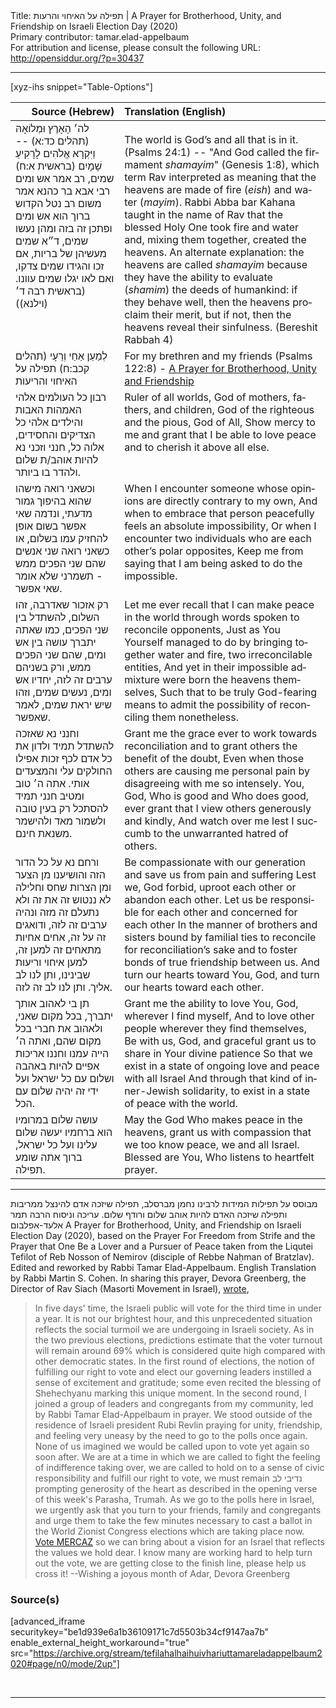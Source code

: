 <html>
<head></head>
<body>
Title: תפילה על האיחוי והרעות | A Prayer for Brotherhood, Unity, and Friendship on Israeli Election Day (2020)<br />
Primary contributor: tamar.elad-appelbaum<br />
For attribution and license, please consult the following URL: <a href="http://opensiddur.org/?p=30437">http://opensiddur.org/?p=30437</a>
<p />
<hr />

[xyz-ihs snippet="Table-Options"]<table style="margin-left: auto; margin-right: auto;" class="draggable">
<thead><tr><th id="x" style="text-align: right;">Source (Hebrew)</th><th style="text-align: left;">Translation (English)</th></tr></thead>
<tbody>
<tr><td style="vertical-align:top;">
<div class="liturgy" lang="he" style="font-size: 1em;">
לה׳ הָאָרֶץ וּמְלוֹאָהּ <span class="citation">(תהלים כד:א)</span> --
וַיִּקְרָא אֱלֹהִים לָרָקִיעַ שָׁמָיִם <span class="citation">(בראשית א:ח)</span> 
שמים, רב אמר אש ומים 
רבי אבא בר כהנא אמר משום רב
נטל הקדוש ברוך הוא אש ומים 
ופתכן זה בזה ומהן נעשו שמים, 
ד״א 
שמים מעשיהן של בריות, 
אם זכו והגידו שמים צדקו, 
ואם לאו יגלו שמים עוונו. 
<span class="citation">(בראשית רבה ד׳ (וילנא))</span>
</span></div></td>
 
<td style="vertical-align:top;">
<div class="english" lang="en" style="font-size: 1em; margin-top: 18px;">
The world is God’s and all that is in it. <span class="citation">(Psalms 24:1)</span> --
"And God called the firmament <em>shamayim</em>" <span class="citation">(Genesis 1:8)</span>, 
which term Rav interpreted as meaning that the heavens are made of fire (<em>eish</em>) and water (<em>mayim</em>). 
Rabbi Abba bar Kahana taught in the name of Rav 
that the blessed Holy One took fire and water 
and, mixing them together, created the heavens. 
An alternate explanation: 
the heavens are called <em>shamayim</em> because they have the ability to evaluate (<em>shamim</em>) the deeds of humankind: 
if they behave well, then the heavens proclaim their merit, 
but if not, then the heavens reveal their sinfulness. 
<span class="citation">(Bereshit Rabbah 4)</span>
</div></td></tr>


<tr><td style="vertical-align:top;">
<div class="liturgy" lang="he">
לְמַעַן אַחַי וְרֵעָי <span class="citation">(תהלים קכב:ח)</span>
תפילה על האיחוי והריעות
</span></div></td>
 
<td style="vertical-align:top;">
<div class="english" lang="en">
For my brethren and my friends <span class="citation">(Psalms 122:8)</span> -
<u>A Prayer for Brotherhood, Unity and Friendship</u>
</div></td></tr>


<tr><td style="vertical-align:top;">
<div class="liturgy" lang="he">
רבון כל העולמים 
אלהי האמהות האבות והילדים 
אלהי כל הצדיקים והחסידים, אלוה כל, 
חנני וזכני נא להיות אוהב/ת שלום ולהדר בו ביותר.
</span></div></td>
 
<td style="vertical-align:top;">
<div class="english" lang="en">
Ruler of all worlds,
God of mothers, fathers, and children,
God of the righteous and the pious, God of All,
Show mercy to me and grant that I be able to love peace and to cherish it above all else.
</div></td></tr>


<tr><td style="vertical-align:top;">
<div class="liturgy" lang="he">
וכשאני רואה מישהו שהוא בהיפוך גמור מדעתי, 
ונדמה שאי אפשר בשום אופן להחזיק עמו בשלום, 
או כשאני רואה שני אנשים שהם שני הפכים ממש - 
תשמרני שלא אומר שאי אפשר.
</span></div></td>
 
<td style="vertical-align:top;">
<div class="english" lang="en">
When I encounter someone whose opinions are directly contrary to my own,
And when to embrace that person peacefully feels an absolute impossibility,
Or when I encounter two individuals who are each other’s polar opposites,
Keep me from saying that I am being asked to do the impossible.
</div></td></tr>


<tr><td style="vertical-align:top;">
<div class="liturgy" lang="he">
רק אזכור שאדרבה, זהו השלום, להשתדל בין שני הפכים, 
כמו שאתה יתברך עושה בין אש ומים, שהם שני הפכים ממש, 
ורק בשניהם ערבים זה לזה, יחדיו אש ומים, נעשים שמים, 
וזהו שיש יראת שמים, לאמר שאפשר.
</span></div></td>
 
<td style="vertical-align:top;">
<div class="english" lang="en">
Let me ever recall that I can make peace in the world through words spoken to reconcile opponents,
Just as You Yourself managed to do by bringing together water and fire, two irreconcilable entities,
And yet in their impossible admixture were born the heavens themselves,
Such that to be truly God-fearing means to admit the possibility of reconciling them nonetheless.
</div></td></tr>


<tr><td style="vertical-align:top;">
<div class="liturgy" lang="he">
וחנני נא שאזכה להשתדל תמיד ולדון את כל אדם לכף זכות 
אפילו החולקים עלי והמצעדים אותי. 
אתה ה׳ טוב ומטיב חנני תמיד להסתכל רק בעין טובה 
ולשמור מאד ולהישמר משנאת חינם.
</span></div></td>
 
<td style="vertical-align:top;">
<div class="english" lang="en">
Grant me the grace ever to work towards reconciliation and to grant others the benefit of the doubt,
Even when those others are causing me personal pain by disagreeing with me so intensely.
You, God, Who is good and Who does good, ever grant that I view others generously and kindly,
And watch over me lest I succumb to the unwarranted hatred of others.
</div></td></tr>


<tr><td style="vertical-align:top;">
<div class="liturgy" lang="he">
ורחם נא על כל הדור הזה והושיענו מן הצער ומן הצרות 
שחס וחלילה לא ננטוש זה את זה ולא נתעלם זה מזה 
ונהיה ערבים זה לזה, ודואגים זה על זה, 
אחים אחיות מתאחים זה למען זה, 
למען איחוי וריעות שבינינו, 
ותן לנו לב אליך. ותן לנו לב זה לזה.
</span></div></td>
 
<td style="vertical-align:top;">
<div class="english" lang="en">
Be compassionate with our generation and save us from pain and suffering
Lest we, God forbid, uproot each other or abandon each other.
Let us be responsible for each other and concerned for each other
In the manner of brothers and sisters bound by familial ties to reconcile 
for reconciliation’s sake and to foster bonds of true friendship between us.
And turn our hearts toward You, God, and turn our hearts toward each other.
</div></td></tr>


<tr><td style="vertical-align:top;">
<div class="liturgy" lang="he">
תן בי לאהוב אותך יתברך, בכל מקום שאני, 
ולאהוב את חברי בכל מקום שהם, 
ואתה ה׳ הייה עמנו וחננו אריכות אפיים 
להיות באהבה ושלום עם כל ישראל 
ועל ידי זה יהיה שלום עם הכל.
</span></div></td>
 
<td style="vertical-align:top;">
<div class="english" lang="en">
Grant me the ability to love You, God, wherever I find myself,
And to love other people wherever they find themselves,
Be with us, God, and graceful grant us to share in Your divine patience
So that we exist in a state of ongoing love and peace with all Israel
And through that kind of inner-Jewish solidarity, to exist in a state of peace with the world.
</div></td></tr>


<tr><td style="vertical-align:top;">
<div class="liturgy" lang="he">
עושה שלום במרומיו הוא ברחמיו 
יעשה שלום עלינו ועל כל ישראל, 
ברוך אתה שומע תפילה.
</span></div></td>
 
<td style="vertical-align:top;">
<div class="english" lang="en">
May the God Who makes peace in the heavens,
grant us with compassion that we too know peace, we and all Israel.
Blessed are You, Who listens to heartfelt prayer.
</div></td></tr>
</tbody></table>

<hr />

<span class="hebrew" lang="he">מבוסס על תפילות המידות לרבינו נחמן מברסלב, תפילה שיזכה אדם להינצל ממריבות ותפילה שיזכה האדם להיות אוהב שלום ורודף שלום. עריכה וניסוח הרבה תמר אלעד-אפלבום</span> A Prayer for Brotherhood, Unity, and Friendship on Israeli Election Day (2020), based on the Prayer For Freedom from Strife and the Prayer that One Be a Lover and a Pursuer of Peace taken from the Liqutei Tefilot of Reb Nosson of Nemirov (disciple of Rebbe Naḥman of Bratzlav). Edited and reworked by Rabbi Tamar Elad-Appelbaum. English Translation by Rabbi Martin S. Cohen. In sharing this prayer, Devora Greenberg, the Director of Rav Siach (Masorti Movement in Israel), <a href="http://messages.responder.co.il/4472827/174222373/4f3e021bb3685e951a57191f6d441faa">wrote</a>,

<blockquote>
In five days' time, the Israeli public will vote for the third time in under a year. It is not our brightest hour, and this unprecedented situation reflects the social turmoil we are undergoing in Israeli society. As in the two previous elections, predictions estimate that the voter turnout will remain around 69% which is considered quite high compared with other democratic states. In the first round of elections, the notion of fulfilling our right to vote and elect our governing leaders instilled a sense of excitement and gratitude; some even recited the blessing of Shehechyanu marking this unique moment. In the second round, I joined a group of leaders and congregants from my community, led by Rabbi Tamar Elad-Appelbaum in prayer. We stood outside of the residence of Israeli president Rubi Revlin praying for unity, friendship, and feeling very uneasy by the need to go to the polls once again. None of us imagined we would be called upon to vote yet again so soon after. We are at a time in which we are called to fight the feeling of indifference taking over, we are called to hold on to a sense of civic responsibility and fulfill our right to vote, we must remain נדיבי לב prompting generosity of the heart as described in the opening verse of this week's Parasha, Trumah. As we go to the polls here in Israel, we urgently ask that you turn to your friends, family and congregants and urge them to take the few minutes necessary to cast a ballot in the World Zionist Congress elections which are taking place now. <a href="https://cp.responder.co.il/link.php?lid=18493997&sid=174222373&k=4f3e021bb3685e951a57191f6d441faa">Vote MERCAZ</a> so we can bring about a vision for an Israel that reflects the values we hold dear. I know many are working hard to help turn out the vote, we are getting close to the finish line, please help us cross it! --Wishing a joyous month of Adar, Devora Greenberg
</blockquote>

<h3>Source(s)</h3>

[advanced_iframe securitykey="be1d939e6a1b36109171c7d5503b34cf9147aa7b" enable_external_height_workaround="true" src="https://archive.org/stream/tefilahalhaihuivhariuttamareladappelbaum2020#page/n0/mode/2up"]

&nbsp;

<hr />

&nbsp;
</body>
</html>
